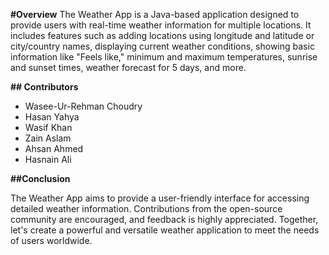 **#Overview**
The Weather App is a Java-based application designed to provide users with real-time weather information for multiple locations. It includes features such as adding locations using longitude and latitude or city/country names, displaying current weather conditions, showing basic information like "Feels like," minimum and maximum temperatures, sunrise and sunset times, weather forecast for 5 days, and more.

**## Contributors**

- Wasee-Ur-Rehman Choudry
- Hasan Yahya
- Wasif Khan
- Zain Aslam
- Ahsan Ahmed
- Hasnain Ali

**##Conclusion**

The Weather App aims to provide a user-friendly interface for accessing detailed weather information. Contributions from the open-source community are encouraged, and feedback is highly appreciated. Together, let's create a powerful and versatile weather application to meet the needs of users worldwide.
